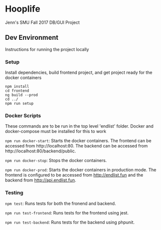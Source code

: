# Hooplife

Jenn's SMU Fall 2017 DB/GUI Project

## Dev Environment

Instructions for running the project locally

### Setup

Install dependencies, build frontend project, and get project ready for the docker containers

```
npm install
cd frontend
ng build --prod
cd ../
npm run setup
```

### Docker Scripts

These commands are to be run in the top level 'endlist' folder. Docker and docker-compose must be installed for this to work

`npm run docker-start`: Starts the docker containers. The frontend can be accessed from http://localhost:80. The backend can be accessed from http://localhost:80/backend/public.

`npm run docker-stop`: Stops the docker containers.

`npm run docker-prod`: Starts the docker containers in production mode. The frontend is configured to be accessed from http://endlist.fun and the backend from http://api.endlist.fun.

### Testing

`npm test`: Runs tests for both the fronend and backend.

`npm run test-frontend`: Runs tests for the frontend using jest.

`npm run test-backend`: Runs tests for the backend using phpunit.
